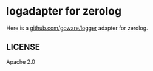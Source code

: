 logadapter for zerolog
======================

Here is a [github.com/goware/logger](https://github.com/goware/logger) adapter for zerolog.


## LICENSE

Apache 2.0
